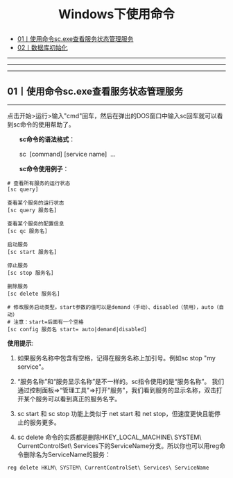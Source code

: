 
# <p align="center">Windows下使用命令</p>

- [01丨使用命令sc.exe查看服务状态管理服务](#01)   
- [02丨数据库初始化](#02)   







---
---
---
<h2 id="01">01丨使用命令sc.exe查看服务状态管理服务</h2>

---

点击开始>运行>输入"cmd"回车，然后在弹出的DOS窗口中输入sc回车就可以看到sc命令的使用帮助了。

　　**sc命令的语法格式**：

　　sc <server> [command] [service name] <option1> <option2>...   

　　**sc命令使用例子**：

```
# 查看所有服务的运行状态
[sc query]   

查看某个服务的运行状态
[sc query 服务名]

查看某个服务的配置信息
[sc qc 服务名]       

启动服务
[sc start 服务名]

停止服务
[sc stop 服务名]    

删除服务
[sc delete 服务名]    

# 修改服务启动类型。start参数的值可以是demand（手动）、disabled（禁用），auto（自动）
# 注意：start=后面有一个空格
[sc config 服务名 start= auto|demand|disabled]
```


**使用提示**:

1. 如果服务名称中包含有空格，记得在服务名称上加引号。例如sc stop "my service"。

2. “服务名称”和“服务显示名称”是不一样的。sc指令使用的是“服务名称”。
我们通过控制面板=>“管理工具"=>打开"服务"，我们看到服务的显示名称，双击打开某个服务可以看到真正的服务名字。

3. sc start 和 sc stop 功能上类似于 net start 和 net stop，但速度更快且能停止的服务更多。

4. sc delete 命令的实质都是删除HKEY_LOCAL_MACHINE\ SYSTEM\ CurrentControlSet\ Services下的ServiceName分支。所以你也可以用reg命令删除名为ServiceName的服务：
```
reg delete HKLM\ SYSTEM\ CurrentControlSet\ Services\ ServiceName
```

